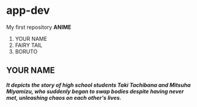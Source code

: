# app-dev
My first repository
**ANIME**
1. YOUR NAME
2. FAIRY TAIL
3. BORUTO
   
## YOUR NAME

***It depicts the story of high school students Taki Tachibana and Mitsuha Miyamizu, who suddenly began to swap bodies despite having never met, unleashing chaos on each other's lives.***
